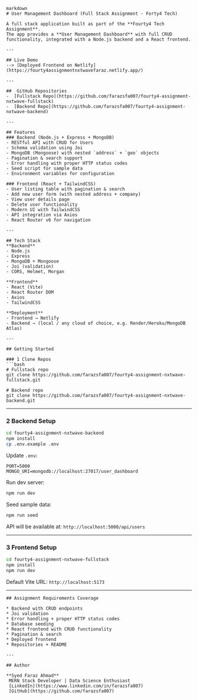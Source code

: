 ````
markdown
# User Management Dashboard (Full Stack Assignment - Forty4 Tech)

A full stack application built as part of the **Fourty4 Tech Assignment**.  
The app provides a **User Management Dashboard** with full CRUD functionality, integrated with a Node.js backend and a React frontend.

---

## Live Demo
--> [Deployed Frontend on Netlify](https://fourty4assignmentnxtwavefaraz.netlify.app/)

---

##  GitHub Repositories
-  [Fullstack Repo](https://github.com/farazsfa007/fourty4-assignment-nxtwave-fullstack)
-  [Backend Repo](https://github.com/farazsfa007/fourty4-assignment-nxtwave-backend)

---

## Features
### Backend (Node.js + Express + MongoDB)
- RESTful API with CRUD for Users
- Schema validation using Joi
- MongoDB (Mongoose) with nested `address` + `geo` objects
- Pagination & search support
- Error handling with proper HTTP status codes
- Seed script for sample data
- Environment variables for configuration

### Frontend (React + TailwindCSS)
- User listing table with pagination & search
- Add new user form (with nested address + company)
- View user details page
- Delete user functionality
- Modern UI with TailwindCSS
- API integration via Axios
- React Router v6 for navigation

---

## Tech Stack
**Backend**
- Node.js
- Express
- MongoDB + Mongoose
- Joi (validation)
- CORS, Helmet, Morgan

**Frontend**
- React (Vite)
- React Router DOM
- Axios
- TailwindCSS

**Deployment**
- Frontend → Netlify
- Backend → (local / any cloud of choice, e.g. Render/Heroku/MongoDB Atlas)

---

## Getting Started

### 1 Clone Repos
```bash
# Fullstack repo
git clone https://github.com/farazsfa007/fourty4-assignment-nxtwave-fullstack.git

# Backend repo
git clone https://github.com/farazsfa007/fourty4-assignment-nxtwave-backend.git
````

---

### 2️ Backend Setup

```bash
cd fourty4-assignment-nxtwave-backend
npm install
cp .env.example .env
```

Update `.env`:

```
PORT=5000
MONGO_URI=mongodb://localhost:27017/user_dashboard
```

Run dev server:

```bash
npm run dev
```

Seed sample data:

```bash
npm run seed
```

API will be available at:
`http://localhost:5000/api/users`

---

### 3️ Frontend Setup

```bash
cd fourty4-assignment-nxtwave-fullstack
npm install
npm run dev
```

Default Vite URL:  `http://localhost:5173`

---

```
## Assignment Requirements Coverage

* Backend with CRUD endpoints 
* Joi validation 
* Error handling + proper HTTP status codes 
* Database seeding 
* React frontend with CRUD functionality 
* Pagination & search 
* Deployed frontend 
* Repositories + README 

---

## Author

**Syed Faraz Ahmad**
 MERN Stack Developer | Data Science Enthusiast
 [LinkedIn](https://www.linkedin.com/in/farazsfa007)
 [GitHub](https://github.com/farazsfa007)

```
